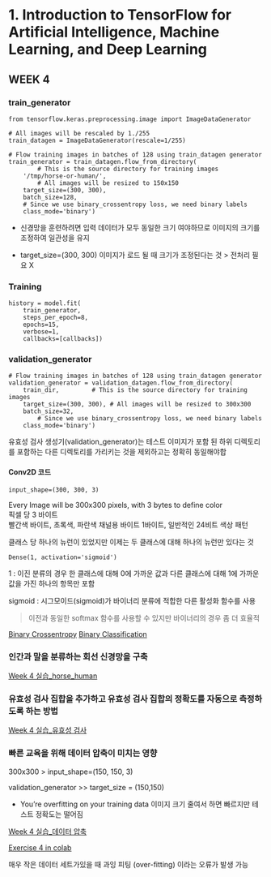  # 1. Introduction to TensorFlow for Artificial Intelligence, Machine Learning, and Deep Learning

## WEEK 4

### train_generator
```
from tensorflow.keras.preprocessing.image import ImageDataGenerator

# All images will be rescaled by 1./255
train_datagen = ImageDataGenerator(rescale=1/255)

# Flow training images in batches of 128 using train_datagen generator
train_generator = train_datagen.flow_from_directory(
        # This is the source directory for training images
    '/tmp/horse-or-human/', 
        # All images will be resized to 150x150
    target_size=(300, 300),  
    batch_size=128,
    # Since we use binary_crossentropy loss, we need binary labels
    class_mode='binary')
```
- 신경망을 훈련하려면 입력 데이터가 모두 동일한 크기 여야하므로 이미지의 크기를 조정하여 일관성을 유지

- target_size=(300, 300)
이미지가 로드 될 때 크기가 조정된다는 것 > 전처리 필요 X

### Training
```
history = model.fit(
    train_generator,
    steps_per_epoch=8,  
    epochs=15,
    verbose=1,
    callbacks=[callbacks])
```

### validation_generator
```
# Flow training images in batches of 128 using train_datagen generator
validation_generator = validation_datagen.flow_from_directory(
    train_dir,         # This is the source directory for training images
    target_size=(300, 300), # All images will be resized to 300x300
    batch_size=32,
        # Since we use binary_crossentropy loss, we need binary labels
    class_mode='binary')
```
유효성 검사 생성기(validation_generator)는 테스트 이미지가 포함 된 하위 디렉토리를 포함하는 다른 디렉토리를 가리키는 것을 제외하고는 정확히 동일해야합

#### Conv2D 코드
```
input_shape=(300, 300, 3)
```
Every Image will be 300x300 pixels, with 3 bytes to define color<br>
픽셀 당 3 바이트<br>
빨간색 바이트, 초록색, 파란색 채널용 바이트 1바이트, 일반적인 24비트 색상 패턴<br>

클래스 당 하나의 뉴런이 있었지만 이제는 두 클래스에 대해 하나의 뉴런만 있다는 것

```
Dense(1, activation='sigmoid')
```
1 : 이진 분류의 경우 한 클래스에 대해 0에 가까운 값과 다른 클래스에 대해 1에 가까운 값을 가진 하나의 항목만 포함<br>

sigmoid : 시그모이드(sigmoid)가 바이너리 분류에 적합한 다른 활성화 함수를 사용<br>
> 이전과 동일한 softmax 함수를 사용할 수 있지만 바이너리의 경우 좀 더 효율적<br>

[Binary Crossentropy](https://gombru.github.io/2018/05/23/cross_entropy_loss/)
[Binary Classification](https://www.youtube.com/watch?v=eqEc66RFY0I&t=6s)


### 인간과 말을 분류하는 회선 신경망을 구축
[Week 4 실습_horse_human](https://colab.research.google.com/github/lmoroney/dlaicourse/blob/master/Course%201%20-%20Part%208%20-%20Lesson%202%20-%20Notebook.ipynb#scrollTo=RXZT2UsyIVe_)


### 유효성 검사 집합을 추가하고 유효성 검사 집합의 정확도를 자동으로 측정하도록 하는 방법
[Week 4 실습_유효성 검사](https://colab.research.google.com/github/lmoroney/dlaicourse/blob/master/Course%201%20-%20Part%208%20-%20Lesson%203%20-%20Notebook.ipynb)

### 빠른 교육을 위해 데이터 압축이 미치는 영향
300x300 \> input_shape=(150, 150, 3)<br>

validation_generator \>\> target_size = (150,150)<br>

- You’re overfitting on your training data
이미지 크기 줄여서 하면 빠르지만 테스트 정확도는 떨어짐<br>

[Week 4 실습_데이터 압축](https://colab.research.google.com/github/lmoroney/dlaicourse/blob/master/Course%201%20-%20Part%208%20-%20Lesson%204%20-%20Notebook.ipynb)<br>


[Exercise 4 in colab](https://colab.research.google.com/github/lmoroney/dlaicourse/blob/master/Exercises/Exercise%204%20-%20Handling%20Complex%20Images/Exercise%204-Question.ipynb)<br>

매우 작은 데이터 세트가있을 때 과잉 피팅 (over-fitting) 이라는 오류가 발생 가능<br>